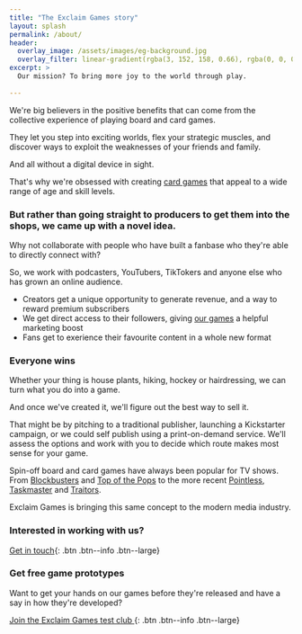 ```yaml
---
title: "The Exclaim Games story"
layout: splash
permalink: /about/
header:
  overlay_image: /assets/images/eg-background.jpg
  overlay_filter: linear-gradient(rgba(3, 152, 158, 0.66), rgba(0, 0, 0, 0.66))
excerpt: >
  Our mission? To bring more joy to the world through play.
  
---
```


We're big believers in the positive benefits that can come from the collective experience of playing board and card games. 

They let you step into exciting worlds, flex your strategic muscles, and discover ways to exploit the weaknesses of your friends and family.

And all without a digital device in sight.

That's why we're obsessed with creating [card games](/games/) that appeal to a wide range of age and skill levels.

### But rather than going straight to producers to get them into the shops, we came up with a novel idea.

Why not collaborate with people who have built a fanbase who they're able to directly connect with?

So, we work with podcasters, YouTubers, TikTokers and anyone else who has grown an online audience.

- Creators get a unique opportunity to generate revenue, and a way to reward premium subscribers
- We get direct access to their followers, giving [our games](/games/) a helpful marketing boost
- Fans get to exerience their favourite content in a whole new format

### Everyone wins

Whether your thing is house plants, hiking, hockey or hairdressing, we can turn what you do into a game.

And once we've created it, we'll figure out the best way to sell it.

That might be by pitching to a traditional publisher, launching a Kickstarter campaign, or we could self publish using a print-on-demand service. We'll assess the options and work with you to decide which route makes most sense for your game.

Spin-off board and card games have always been popular for TV shows. From [Blockbusters](https://boardgamegeek.com/boardgame/1640/blockbusters) and [Top of the Pops](https://boardgamegeek.com/boardgame/311676/top-of-the-pops-the-game) to the more recent [Pointless](https://boardgamegeek.com/boardgame/92094/pointless-the-board-game), [Taskmaster](https://boardgamegeek.com/boardgame/297234/taskmaster-the-board-game) and [Traitors](https://boardgamegeek.com/boardgame/376656/the-traitors).

Exclaim Games is bringing this same concept to the modern media industry.

### Interested in working with us?

[<i class="fa fa-comment-dots"></i> Get in touch](mailto:hello@exclaimgames.com){: .btn .btn--info .btn--large}

### Get free game prototypes

Want to get your hands on our games before they're released and have a say in how they're developed?

[Join the Exclaim Games test club <i class="fa fa-angle-right"></i>](https://exclaimgames.beehiiv.com/subscribe){: .btn .btn--info .btn--large}
